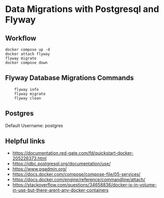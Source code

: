 
# Data Migrations with Postgresql and Flyway

## Workflow
    docker compose up -d
    docker attach flyway
    flyway migrate 
    docker compose down

## Flyway Database Migrations Commands

        flyway info
        flyway migrate
        flyway clean

## Postgres
Default Username: postgres


## Helpful links

* https://documentation.red-gate.com/fd/quickstart-docker-205226373.html
* https://jdbc.postgresql.org/documentation/use/
* https://www.pgadmin.org/
* https://docs.docker.com/compose/compose-file/05-services/
* https://docs.docker.com/engine/reference/commandline/attach/
* https://stackoverflow.com/questions/34658836/docker-is-in-volume-in-use-but-there-arent-any-docker-containers
